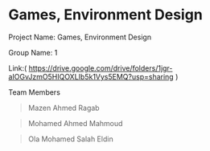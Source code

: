 # Games, Environment Design

Project Name: Games, Environment Design

Group Name: 1

Link:( https://drive.google.com/drive/folders/1jgr-aIOGvJzmO5HIQOXLIb5k1Vys5EMQ?usp=sharing )

Team Members 

>Mazen Ahmed Ragab

>Mohamed Ahmed Mahmoud

>Ola Mohamed Salah Eldin

